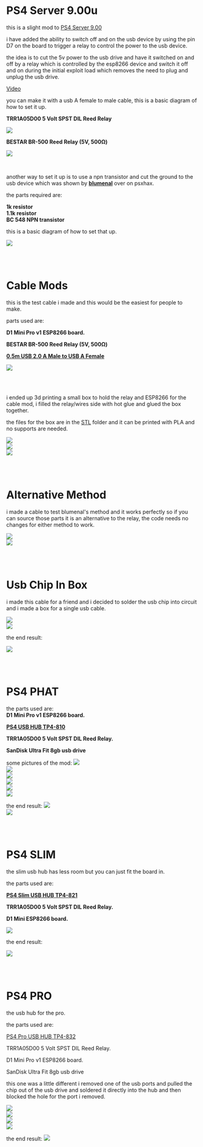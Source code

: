 # PS4 Server 9.00u


this is a slight mod to <a href=https://github.com/stooged/PS4-Server-900>PS4 Server 9.00</a>

i have added the ability to switch off and on the usb device by using the pin D7 on the board to trigger a relay to control the power to the usb device.

the idea is to cut the 5v power to the usb drive and have it switched on and off by a relay which is controlled by the esp8266 device and switch it off and on during the initial exploit load which removes the need to plug and unplug the usb drive.


<a href="https://youtu.be/WrJMKA0y-Lg" target="_blank">Video</a>


you can make it with a usb A female to male cable, this is a basic diagram of how to set it up.

<b>TRR1A05D00 5 Volt SPST DIL Reed Relay

<img src=https://github.com/stooged/PS4-Server-900u/blob/main/Images/diag.jpg><br>

BESTAR  BR-500  Reed Relay (5V, 500Ω)</b>

<img src=https://github.com/stooged/PS4-Server-900u/blob/main/Images/diag1.jpg><br>

<br>

another way to set it up is to use a npn transistor and cut the ground to the usb device which was shown by <b><a href=https://www.psxhax.com/threads/ps4-server-9-00-ps4-server-9-00u-for-esp8266-d1-mini-pro-by-stooged.10685/post-189470>blumenal</a></b> over on psxhax.

the parts required are: 

<b>1k resistor<br>
1.1k resistor<br>
BC 548 NPN transistor</b>

this is a basic diagram of how to set that up.

<img src=https://github.com/stooged/PS4-Server-900u/blob/main/Images/diag2.jpg><br>


<br><br>

# Cable Mods

this is the test cable i made and this would be the easiest for people to make.

parts used are:<b>

D1 Mini Pro v1 ESP8266 board.

BESTAR  BR-500  Reed Relay (5V, 500Ω)

<a href=https://www.jaycar.com.au/0-5m-usb-2-0-a-male-to-usb-a-female/p/WC7708>0.5m USB 2.0 A Male to USB A Female</a>
</b>

<img src=https://github.com/stooged/PS4-Server-900u/blob/main/Images/10.jpg><br>

<br><br>

i ended up 3d printing a small box to hold the relay and ESP8266 for the cable mod, i filled the relay/wires side with hot glue and glued the box together.

the files for the box are in the <a href=https://github.com/stooged/PS4-Server-900u/tree/main/STL>STL</a> folder and it can be printed with PLA and no supports are needed.

<img src=https://github.com/stooged/PS4-Server-900u/blob/main/Images/11.jpg><br>
<img src=https://github.com/stooged/PS4-Server-900u/blob/main/Images/13.jpg><br>
<img src=https://github.com/stooged/PS4-Server-900u/blob/main/Images/12.jpg><br>

<br><br>


# Alternative Method


i made a cable to test blumenal's method and it works perfectly so if you can source those parts it is an alternative to the relay, the code needs no changes for either method to work.


<img src=https://github.com/stooged/PS4-Server-900u/blob/main/Images/14.jpg><br>
<img src=https://github.com/stooged/PS4-Server-900u/blob/main/Images/15.jpg><br>



<br><br>


# Usb Chip In Box

i made this cable for a friend and i decided to solder the usb chip into circuit and i made a box for a single usb cable.

<img src=https://github.com/stooged/PS4-Server-900u/blob/main/Images/23.jpg><br>
<img src=https://github.com/stooged/PS4-Server-900u/blob/main/Images/24.jpg><br>

the end result:

<img src=https://github.com/stooged/PS4-Server-900u/blob/main/Images/25.jpg><br>



<br><br>


# PS4 PHAT

the parts used are:
<br>
<b>
D1 Mini Pro v1 ESP8266 board.

<a href=http://www.dobe-game.com/en/productshow-55-151.html>PS4 USB HUB TP4-810</a>

TRR1A05D00 5 Volt SPST DIL Reed Relay.

SanDisk Ultra Fit 8gb usb drive
</b>

some pictures of the mod:
<img src=https://github.com/stooged/PS4-Server-900u/blob/main/Images/1.jpg><br>
<img src=https://github.com/stooged/PS4-Server-900u/blob/main/Images/2.jpg><br>
<img src=https://github.com/stooged/PS4-Server-900u/blob/main/Images/3.jpg><br>
<img src=https://github.com/stooged/PS4-Server-900u/blob/main/Images/4.jpg><br>
<img src=https://github.com/stooged/PS4-Server-900u/blob/main/Images/5.jpg><br>
<img src=https://github.com/stooged/PS4-Server-900u/blob/main/Images/6.jpg><br>

the end result:
<img src=https://github.com/stooged/PS4-Server-900u/blob/main/Images/8.jpg><br>
<img src=https://github.com/stooged/PS4-Server-900u/blob/main/Images/7.jpg><br>

<br><br>

# PS4 SLIM

the slim usb hub has less room but you can just fit the board in.

the parts used are:

<b>
<a href=http://www.dobe-game.com/en/productshow-54-167.html>PS4 Slim USB HUB TP4-821</a>

TRR1A05D00 5 Volt SPST DIL Reed Relay.

D1 Mini ESP8266 board.</b>

<img src=https://github.com/stooged/PS4-Server-900u/blob/main/Images/16.jpg><br>

the end result:

<img src=https://github.com/stooged/PS4-Server-900u/blob/main/Images/17.jpg><br>


<br><br>


# PS4 PRO

the usb hub for the pro.

the parts used are:

<a href=http://www.dobe-game.com/en/productshow-53-177.html>PS4 Pro USB HUB TP4-832</a>

TRR1A05D00 5 Volt SPST DIL Reed Relay.

D1 Mini Pro v1 ESP8266 board.

SanDisk Ultra Fit 8gb usb drive

this one was a little different i removed one of the usb ports and pulled the chip out of the usb drive and soldered it directly into the hub and then blocked the hole for the port i removed.

<img src=https://github.com/stooged/PS4-Server-900u/blob/main/Images/18.jpg><br>
<img src=https://github.com/stooged/PS4-Server-900u/blob/main/Images/19.jpg><br>
<img src=https://github.com/stooged/PS4-Server-900u/blob/main/Images/20.jpg><br>
<img src=https://github.com/stooged/PS4-Server-900u/blob/main/Images/21.jpg><br>

the end result:
<img src=https://github.com/stooged/PS4-Server-900u/blob/main/Images/22.jpg><br>

<br>
